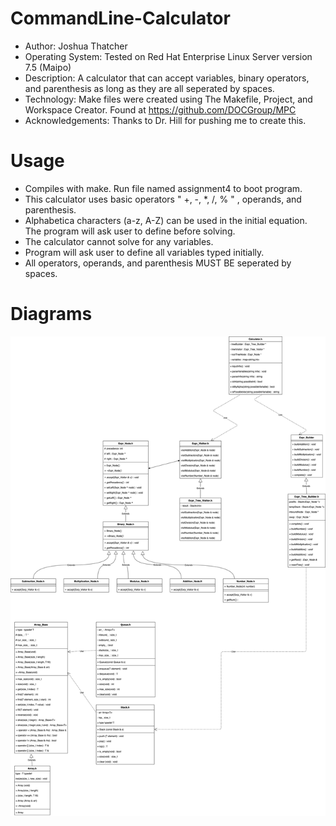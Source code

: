 # CommandLine-Calculator
 * Author: Joshua Thatcher
 * Operating System: Tested on Red Hat Enterprise Linux Server version 7.5 (Maipo)
 * Description: A calculator that can accept variables, binary operators, and parenthesis as long as they are all seperated by spaces.
 * Technology: Make files were created using The Makefile, Project, and Workspace Creator. Found at https://github.com/DOCGroup/MPC
 * Acknowledgements: Thanks to Dr. Hill for pushing me to create this.

# Usage
 * Compiles with make. Run file named assignment4 to boot program.
 * This calculator uses basic operators " +, -, *, /, % " , operands, and parenthesis.
 * Alphabetica characters (a-z, A-Z) can be used in the initial equation. The program will ask user to define before solving.
 * The calculator cannot solve for any variables.
 * Program will ask user to define all variables typed initially.
 * All operators, operands, and parenthesis MUST BE seperated by spaces.
 
 # Diagrams
 ![GitHub Logo](/Diagrams/command_calc.png)
 
